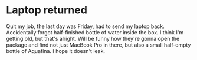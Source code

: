 # Laptop returned

Quit my job, the last day was Friday, had to send my laptop back.
Accidentally forgot half-finished bottle of water inside the box.
I think I'm getting old, but that's alright.
Will be funny how they're gonna open the package and find not just MacBook Pro in there, but also a small half-empty bottle of Aquafina.  I hope it doesn't leak.
